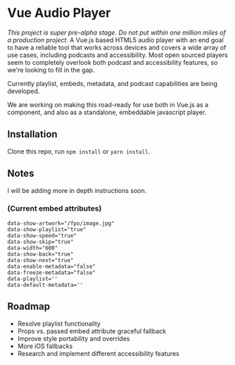 # Vue Audio Player
*This project is super pre-alpha stage. Do not put within one million miles of a production project.* A Vue.js based HTML5 audio player with an end goal to have a reliable tool that works across devices and covers a wide array of use cases, including podcasts and accessibility. Most open sourced players seem to completely overlook both podcast and accessibility features, so we're looking to fill in the gap.

Currently playlist, embeds, metadata, and podcast capabilities are being developed.

We are working on making this road-ready for use both in Vue.js as a component, and also as a standalone, embeddable javascript player.

## Installation
Clone this repo, run `npm install` or `yarn install`.

## Notes
I will be adding more in depth instructions soon.

### (Current embed attributes)
```
data-show-artwork="/fpo/image.jpg"
data-show-playlist="true"
data-show-speed="true"
data-show-skip="true"
data-width="600"
data-show-back="true"
data-show-next="true"
data-enable-metadata="false"
data-freeze-metadata="false"
data-playlist=''
data-default-metadata=''
```

## Roadmap
* Resolve playlist functionality
* Props vs. passed embed attribute graceful fallback
* Improve style portability and overrides
* More iOS fallbacks
* Research and implement different accessibility features
